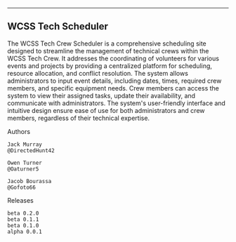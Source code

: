 ---------------------
 WCSS Tech Scheduler
---------------------

The WCSS Tech Crew Scheduler is a comprehensive scheduling site designed to streamline the management of technical crews within the WCSS Tech Crew. It addresses the coordinating of volunteers for various events and projects by providing a centralized platform for scheduling, resource allocation, and conflict resolution. The system allows administrators to input event details, including dates, times, required crew members, and specific equipment needs. Crew members can access the system to view their assigned tasks, update their availability, and communicate with administrators. The system's user-friendly interface and intuitive design ensure ease of use for both administrators and crew members, regardless of their technical expertise. 

Authors

    Jack Murray
    @DirectedHunt42

    Owen Turner
    @Oaturner5

    Jacob Bourassa
    @Gofoto66

Releases

    beta 0.2.0
    beta 0.1.1
    beta 0.1.0
    alpha 0.0.1
